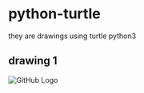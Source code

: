 # python-turtle
they are drawings using turtle python3
## drawing 1
![GitHub Logo](https://preview.ibb.co/dOcTCw/drawing1.png)
